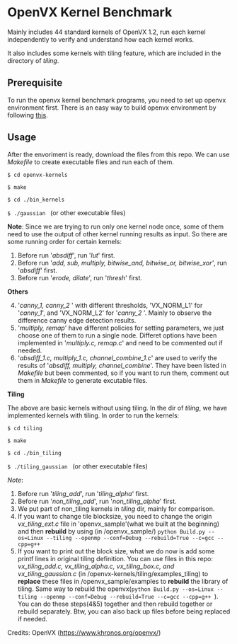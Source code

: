 # OpenVX Kernel Benchmark
Mainly includes 44 standard kernels of OpenVX 1.2, run each kernel independently to verify and understand how each kernel works. 

It also includes some kernels with tiling feature, which are included in the directory of *tiling*.

## Prerequisite
To run the openvx kernel benchmark programs, you need to set up openvx environment first. There is an easy way to build openvx environment by following [this](https://github.com/tazzaoui/build-openvx).

## Usage
After the envoriment is ready, download the files from this repo. We can use *Makefile* to create executable files and run each of them. 

`$ cd openvx-kernels`

`$ make`  

`$ cd ./bin_kernels` 

`$ ./gaussian ` (or other executable files)

**Note**: Since we are trying to run only one kernel node once, some of them need to use the output of other kernel running results as input. So there are some running order for certain kernels: 

1. Before run '*absdiff*', run '*lut*' first.
2. Before run '*add, sub, multiply, bitwise_and, bitwise_or, bitwise_xor'*, run '*absdiff*'  first.
3. Before run '*erode, dilate*', run '*thresh*' first.


**Others**

4. '*canny_1, canny_2* ' with different thresholds, 'VX_NORM_L1' for '*canny_1*', and 'VX_NORM_L2' for '*canny_2* '. Mainly to observe the difference canny edge detection results.
5. '*multiply, remap*' have different policies for setting parameters, we just choose one of them to run a single node. Differet options have been implemented in '*multiply.c, remap.c*' and need to be commented out if needed.
6. '*absdiff\_1.c, multiply\_1.c, channel_combine\_1.c*' are used to verify the results of '*absdiff, multiply, channel_combine*'. They have been listed in *Makefile* but been commented, so if you want to run them, comment out them in *Makefile* to generate excutable files.

**Tiling**

The above are basic kernels without using tiling. In the dir of *tiling*, we have implemented kernels with tiling. In order to run the kernels:

`$ cd tiling`

`$ make`  

`$ cd ./bin_tiling` 

`$ ./tiling_gaussian ` (or other executable files)

_Note_: 

1. Before run '*tiling\_add*', run '*tiling\_alpha*' first.
2. Before run '*non\_tiling\_add*', run '*non\_tiling\_alpha*' first.
3. We put part of non_tiling kernels in *tiling* dir, mainly for comparison.
4. If you want to change tile blocksize, you need to change the origin *vx\_tiling\_ext.c* file in 'openvx_sample'(what we built at the beginning) and then **rebuild** by using  (in /openvx\_sample/) `python Build.py --os=Linux --tiling --openmp --conf=Debug --rebuild=True --c=gcc --cpp=g++ ` 
5. If you want to print out the block size, what we do now is add some printf lines in original tiling definition. You can use files in this repo: *vx\_tiling\_add.c, vx\_tiling\_alpha.c, vx\_tiling\_box.c, and vx\_tiling\_gaussian.c* (in /openvx-kernels/tiling/examples_tiling) to **replace** these files in /openvx\_sample/examples to **rebuild** the library of tiling. Same way to rebuild the openvx(`python Build.py --os=Linux --tiling --openmp --conf=Debug --rebuild=True --c=gcc --cpp=g++ `). You can do these steps(4&5) together and then rebuild together or rebuild separately. Btw, you can also back up files before being replaced if needed. 


Credits: OpenVX (https://www.khronos.org/openvx/)
